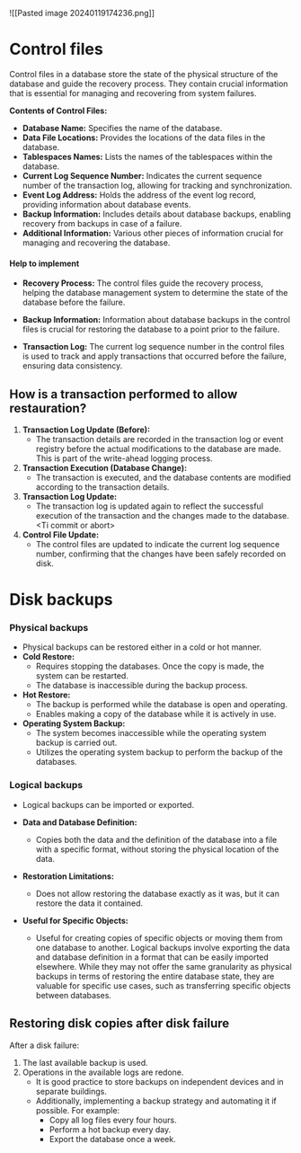 ![[Pasted image 20240119174236.png]]



# Control files
Control files in a database store the state of the physical structure of the database and guide the recovery process. They contain crucial information that is essential for managing and recovering from system failures.

**Contents of Control Files:**

- **Database Name:** Specifies the name of the database.
- **Data File Locations:** Provides the locations of the data files in the database.
- **Tablespaces Names:** Lists the names of the tablespaces within the database.
- **Current Log Sequence Number:** Indicates the current sequence number of the transaction log, allowing for tracking and synchronization.
- **Event Log Address:** Holds the address of the event log record, providing information about database events.
- **Backup Information:** Includes details about database backups, enabling recovery from backups in case of a failure.
- **Additional Information:** Various other pieces of information crucial for managing and recovering the database.

#### Help to implement
- **Recovery Process:** The control files guide the recovery process, helping the database management system to determine the state of the database before the failure.
    
- **Backup Information:** Information about database backups in the control files is crucial for restoring the database to a point prior to the failure.
    
- **Transaction Log:** The current log sequence number in the control files is used to track and apply transactions that occurred before the failure, ensuring data consistency.

## How is a transaction performed to allow restauration?
1. **Transaction Log Update (Before):**
    - The transaction details are recorded in the transaction log or event registry before the actual modifications to the database are made. This is part of the write-ahead logging process.
2. **Transaction Execution (Database Change):**
    - The transaction is executed, and the database contents are modified according to the transaction details.
3. **Transaction Log Update:**
    - The transaction log is updated again to reflect the successful execution of the transaction and the changes made to the database. \<Ti commit or abort\>
4. **Control File Update:**
    - The control files are updated to indicate the current log sequence number, confirming that the changes have been safely recorded on disk.


# Disk backups

### Physical backups
- Physical backups can be restored either in a cold or hot manner.
- **Cold Restore:**
    - Requires stopping the databases. Once the copy is made, the system can be restarted.
    - The database is inaccessible during the backup process.
- **Hot Restore:**
    - The backup is performed while the database is open and operating.
    - Enables making a copy of the database while it is actively in use.
- **Operating System Backup:**
    - The system becomes inaccessible while the operating system backup is carried out.
    - Utilizes the operating system backup to perform the backup of the databases.


### Logical backups
- Logical backups can be imported or exported.
    
- **Data and Database Definition:**
    - Copies both the data and the definition of the database into a file with a specific format, without storing the physical location of the data.
- **Restoration Limitations:**
    - Does not allow restoring the database exactly as it was, but it can restore the data it contained.
- **Useful for Specific Objects:**
    - Useful for creating copies of specific objects or moving them from one database to another.
Logical backups involve exporting the data and database definition in a format that can be easily imported elsewhere. While they may not offer the same granularity as physical backups in terms of restoring the entire database state, they are valuable for specific use cases, such as transferring specific objects between databases.



## Restoring disk copies after disk failure
After a disk failure:
1. The last available backup is used.
2. Operations in the available logs are redone.
   - It is good practice to store backups on independent devices and in separate buildings.
   - Additionally, implementing a backup strategy and automating it if possible. For example:
     - Copy all log files every four hours.
     - Perform a hot backup every day.
     - Export the database once a week.